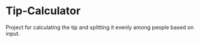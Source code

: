 # Tip-Calculator
Project for calculating the tip and splitting it evenly among people based on input.
